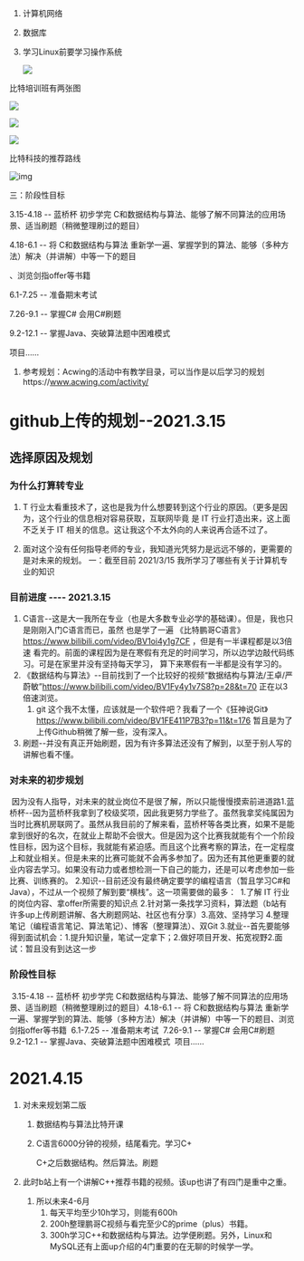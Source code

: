1. 计算机网络

2. 数据库

3. 学习Linux前要学习操作系统

   ![](规划.assets/数据结构与算法.jpg)

比特培训班有两张图

![](规划.assets/mmexport1618196775096.jpg)

![](规划.assets/mmexport1618196781443.jpg)

![](规划.assets/mmexport1618196784443.jpg)

比特科技的推荐路线

![img](规划.assets/clip_image003.png)

三：阶段性目标

3.15-4.18 -- 蓝桥杯 初步学完 C和数据结构与算法、能够了解不同算法的应用场景、适当刷题（稍微整理刷过的题目）

4.18-6.1 -- 将 C和数据结构与算法 重新学一遍、掌握学到的算法、能够（多种方法）解决（并讲解）中等一下的题目

、浏览剑指offer等书籍

6.1-7.25 -- 准备期末考试

7.26-9.1 -- 掌握C# 会用C#刷题

9.2-12.1 -- 掌握Java、突破算法题中困难模式

项目……

 

1. 参考规划：Acwing的活动中有教学目录，可以当作是以后学习的规划https://www.acwing.com/activity/

# github上传的规划--2021.3.15

## 选择原因及规划

### 	为什么打算转专业

1. T 行业太看重技术了，这也是我为什么想要转到这个行业的原因。（更多是因为，这个行业的信息相对容易获取，互联网毕竟
   是 IT 行业打造出来，这上面不乏关于 IT 相关的信息。这让我这个不太外向的人来说再合适不过了。

2. 面对这个没有任何指导老师的专业，我知道光凭努力是远远不够的，更需要的是对未来的规划。
   一：截至目前 2021/3/15 我所学习了哪些有关于计算机专业的知识

### 目前进度  ----  2021.3.15

1. C语言--这是大一我所在专业（也是大多数专业必学的基础课）。但是，我也只是刚刚入门C语言而已，虽然
   	也是学了一遍 《比特鹏哥C语言》https://www.bilibili.com/video/BV1oi4y1g7CF ，但是有一半课程都是以3倍速
   	看完的。前面的课程因为是在寒假有充足的时间学习，所以边学边敲代码练习。可是在家里并没有坚持每天学习，
   	算下来寒假有一半都是没有学习的。
2. 《数据结构与算法》--目前找到了一个比较好的视频“数据结构与算法/王卓/严蔚敏”https://www.bilibili.com/video/BV1Fy4y1v7S8?p=28&t=70
   		正在以3倍速浏览。
   1. git 这个我不太懂，应该就是一个软件吧？我看了一个《狂神说Git》https://www.bilibili.com/video/BV1FE411P7B3?p=11&t=176
      暂且是为了上传Github稍微了解一些，没有深入。
  3. 刷题--并没有真正开始刷题，因为有许多算法还没有了解到，以至于别人写的讲解也看不懂。

### 对未来的初步规划

​	因为没有人指导，对未来的就业岗位不是很了解，所以只能慢慢摸索前进道路
​		1.蓝桥杯--因为蓝桥杯我拿到了校级奖项，因此我更努力学些了。虽然我拿奖纯属因为当时比赛机房联网了。
​	虽然从我目前的了解来看，蓝桥杯等各类比赛，如果不是能拿到很好的名次，在就业上帮助不会很大。但是因为
​	这个比赛我就能有个一个阶段性目标，因为这个目标，我就能有紧迫感。而且这个比赛考察的算法，在一定程度
​	上和就业相关。但是未来的比赛可能就不会再多参加了。因为还有其他更重要的就业内容去学习。如果没有动力
​	或者想检测一下自己的能力，还是可以考虑参加一些比赛、训练赛的。
​		2.知识--目前还没有最终确定要学的编程语言（暂且学习C#和Java），不过从一个视频了解到要“横栈”。
​	这一项需要做的最多：
​			1.了解 IT 行业的岗位内容、拿offer所需要的知识点
​			2.针对第一条找学习资料，算法题（b站有许多up上传刷题讲解、各大刷题网站、社区也有分享）
​			3.高效、坚持学习
​			4.整理笔记（编程语言笔记、算法笔记）、博客（整理算法）、双Git
​		3.就业--首先要能够得到面试机会：1.提升知识量，笔试一定拿下；2.做好项目开发、拓宽视野
​		2.面试：暂且没有到达这一步

### 阶段性目标

​	3.15-4.18 -- 蓝桥杯 初步学完 C和数据结构与算法、能够了解不同算法的应用场景、适当刷题（稍微整理刷过的题目）
​	4.18-6.1 -- 将 C和数据结构与算法 重新学一遍、掌握学到的算法、能够（多种方法）解决（并讲解）中等一下的题目
​	、浏览剑指offer等书籍
​	6.1-7.25 -- 准备期末考试
​	7.26-9.1 -- 掌握C# 会用C#刷题
​	9.2-12.1 -- 掌握Java、突破算法题中困难模式
​	项目……

# 2021.4.15

1. 对未来规划第二版

   1. 数据结构与算法比特开课

   2. C语言6000分钟的视频，结尾看完。学习C+

      C+之后数据结构。然后算法。刷题

2. 此时b站上有一个讲解C++推荐书籍的视频。该up也讲了有四门是重中之重。

   1. 所以未来4-6月
      1. 每天平均至少10h学习，则能有600h
      2. 200h整理鹏哥C视频与看完至少C的prime（plus）书籍。
      3. 300h学习C++和数据结构与算法。边学便刷题。另外，Linux和MySQL还有上面up介绍的4门重要的在无聊的时候学一学。